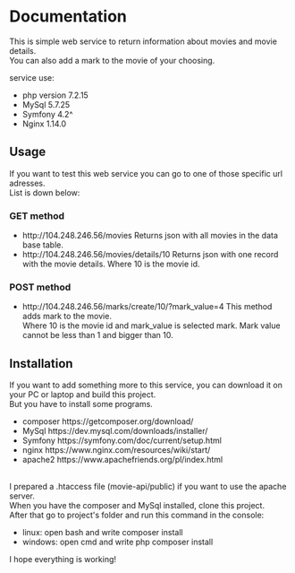 <h1>Documentation</h1>

This is simple web service to return information about movies and movie details. <br>
You can also add a mark to the movie of your choosing.<br>

service use:
<ul>
 <li>php version 7.2.15</li>
 <li>MySql 5.7.25</li>
 <li>Symfony 4.2^</li>
 <li>Nginx 1.14.0</li>
</ul>
<h2>Usage</h2>
If you want to test this web service you can go to one of those specific url adresses.<br> 
List is down below:
<h3>GET method</h3>
<ul>
 <li>http://104.248.246.56/movies Returns json with all movies in the data base table.</li>
 <li>http://104.248.246.56/movies/details/10 Returns json with one record with the movie details. Where 10 is the movie id.</li>
</ul>
<h3>POST method</h3>
<ul>
 <li> http://104.248.246.56/marks/create/10/?mark_value=4 This method adds mark to the movie. <br>
Where 10 is the movie id and mark_value is selected mark. Mark value cannot be less than 1 and bigger than 10.
 </li>
</ul>

<h2>Installation</h2>
If you want to add something more to this service, you can download it on your PC or laptop and build this project. <br>
But you have to install some programs. 
<ul>
 <li>composer https://getcomposer.org/download/</li>
 <li>MySql https://dev.mysql.com/downloads/installer/</li>
 <li>Symfony https://symfony.com/doc/current/setup.html</li>
 <li>nginx https://www.nginx.com/resources/wiki/start/</li>
 <li>apache2 https://www.apachefriends.org/pl/index.html </li> 
</ul>
<br> 
I prepared a .htaccess file (movie-api/public) if you want to use the apache server.<br>
When you have the composer and MySql installed, clone this project.<br>
After that go to project's folder and run  this command in the console: <br>
<ul>
 <li>linux: open bash and write composer install</li>
 <li>windows: open cmd and write php composer install</li>
</ul>

I hope everything is working!<br>
